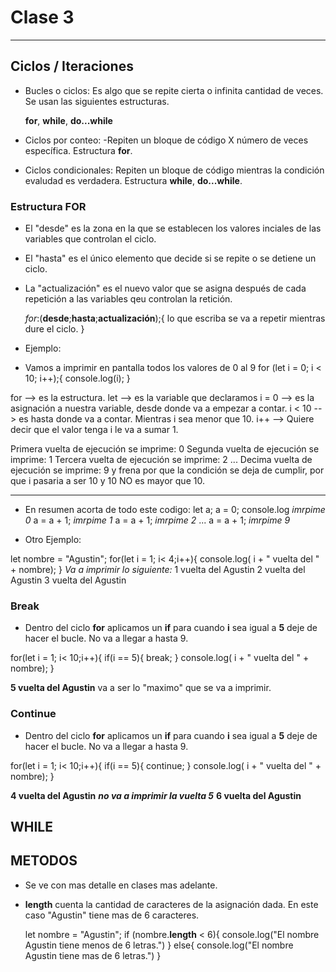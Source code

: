 # Clase 3
---
## Ciclos / Iteraciones

- Bucles o ciclos: Es algo que se repite cierta o infinita cantidad de veces. Se usan las siguientes estructuras.

    __for__, __while__, __do...while__

- Ciclos por conteo:
    -Repiten un bloque de código X número de veces específica. Estructura __for__.
- Ciclos condicionales:
    Repiten un bloque de código mientras la condición evaludad es verdadera. Estructura __while__, __do...while__.

### Estructura FOR

- El "desde" es la zona en la que se establecen los valores inciales  de las variables que controlan el ciclo.
- El "hasta" es el único elemento que decide si se repite o se detiene un ciclo.
- La "actualización" es el nuevo valor que se asigna después de cada repetición a las variables qeu controlan la retición.

    _for_:(__desde__;__hasta__;__actualización__);{
        lo que escriba se va a repetir mientras dure el ciclo.
    }

- Ejemplo:  
- Vamos a imprimir en pantalla todos los valores de 0 al 9
for (let i = 0; i < 10; i++);{
console.log(i);
}

for --> es la estructura.
let --> es la variable que declaramos
i = 0 --> es la asignación a nuestra variable, desde donde va a empezar a contar.
i < 10 --> es hasta donde va a contar. Mientras i sea menor que 10.
i++ --> Quiere decir que el valor tenga  i le va a sumar 1.

Primera vuelta de ejecución se imprime: 0
Segunda vuelta de ejecución se imprime: 1
Tercera vuelta de ejecución se imprime: 2
...
Decima vuelta de ejecución se imprime: 9 y frena por que la condición se deja de cumplir, por que i pasaria a ser 10 y 10 NO es mayor que 10.

---
- En resumen acorta de todo este codigo:
let a;
a = 0;
console.log _imrpime 0_
a = a + 1; _imrpime 1_
a = a + 1; _imrpime 2_
...
a = a + 1; _imrpime 9_

- Otro Ejemplo:

let nombre = "Agustin";
for(let i = 1; i< 4;i++){
    console.log( i + " vuelta del " + nombre);
}
_Va a imprimir lo siguiente:_
1 vuelta del Agustin
2 vuelta del Agustin
3 vuelta del Agustin

### Break
- Dentro del ciclo __for__ aplicamos un __if__ para cuando __i__ sea igual a __5__ deje de hacer el bucle. No va a llegar a hasta 9.

for(let i = 1; i< 10;i++){
    if(i == 5){
        break;
    }
        console.log( i + " vuelta del " + nombre);
}

__5 vuelta del Agustin__ va a ser lo "maximo" que se va a imprimir.

### Continue
- Dentro del ciclo __for__ aplicamos un __if__ para cuando __i__ sea igual a __5__ deje de hacer el bucle. No va a llegar a hasta 9.

for(let i = 1; i< 10;i++){
    if(i == 5){
        continue;
    }
        console.log( i + " vuelta del " + nombre);
}

__4 vuelta del Agustin__ 
__*no va a imprimir la vuelta 5*__
__6 vuelta del Agustin__ 


## WHILE

## METODOS
- Se ve con mas detalle en clases mas adelante.
- __length__ cuenta la cantidad de caracteres de la asignación dada. En este caso "Agustin" tiene mas de 6 caracteres.

    let nombre = "Agustin";
    if (nombre.__length__ < 6){
        console.log("El nombre Agustin tiene menos de 6 letras.")
    } else{
        console.log("El nombre Agustin tiene mas de 6 letras.")
    }


